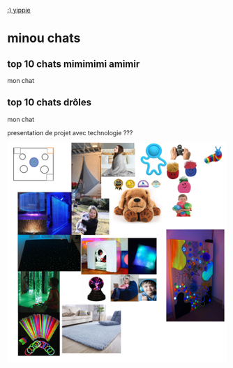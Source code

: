 [:) yippie](https://jasmine-lapierre.github.io/Presentation_Ideation/#/)


# minou chats
## top 10 chats mimimimi amimir
mon chat
## top 10 chats drôles
mon chat

presentation de projet avec technologie ???

![voici ma presentation](presentation.jpg)


